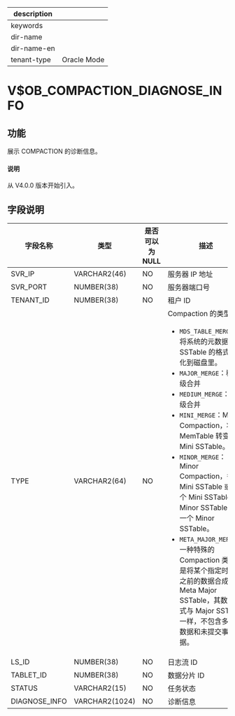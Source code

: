 |description||
|---|---|
|keywords||
|dir-name||
|dir-name-en||
|tenant-type|Oracle Mode|

# V$OB_COMPACTION_DIAGNOSE_INFO

## 功能

展示 COMPACTION 的诊断信息。

<main id="notice" type='explain'>
  <h4>说明</h4>
  <p>从 V4.0.0 版本开始引入。</p>
</main>

## 字段说明

|     字段名称      |      类型      | 是否可以为 NULL |                                            描述                                            |
|---------------|--------------|------------|-------------|
| SVR_IP        | VARCHAR2(46) | NO         | 服务器 IP 地址                                                                                |
| SVR_PORT      | NUMBER(38)   | NO         | 服务器端口号|
| TENANT_ID     | NUMBER(38)   | NO         | 租户 ID |
| TYPE          | VARCHAR2(64) | NO         | Compaction 的类型： <ul><li>`MDS_TABLE_MERGE`：将系统的元数据按照 SSTable 的格式持久化到磁盘里。</li> <li>`MAJOR_MERGE`：租户级合并</li> <li>`MEDIUM_MERGE`：分区级合并</li> <li>`MINI_MERGE`：Mini Compaction，将 MemTable 转变成 Mini SSTable。</li> <li>`MINOR_MERGE`：Minor Compaction，多个 Mini SSTable 或多个 Mini SSTable 与 Minor SSTable 合成一个 Minor SSTable。</li> <li>`META_MAJOR_MERGE`：一种特殊的 Compaction 类型，是将某个指定时间点之前的数据合成一个 Meta Major SSTable，其数据格式与 Major SSTable 一样，不包含多版本数据和未提交事务数据。</li></ul>   |
| LS_ID         | NUMBER(38)   | NO         | 日志流 ID|
| TABLET_ID     | NUMBER(38)   | NO         | 数据分片 ID                                                                                  |
| STATUS        | VARCHAR2(15) | NO         | 任务状态  |
| DIAGNOSE_INFO | VARCHAR2(1024) | NO         | 诊断信息  |
